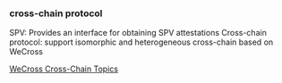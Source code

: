 ### cross-chain protocol

SPV: Provides an interface for obtaining SPV attestations
Cross-chain protocol: support isomorphic and heterogeneous cross-chain based on WeCross

[WeCross Cross-Chain Topics](https://mp.weixin.qq.com/mp/appmsgalbum?action=getalbum&album_id=1337945984353107969&__biz=MzU0MDY4MDMzOA==#wechat_redirect)

   